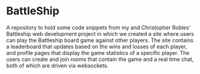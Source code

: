 # BattleShip
A repository to hold some code snippets from my and Christopher Robles' Battleship web development project in which we created a site where users can play the Battleship board game against other players. The site contains a leaderboard that updates based on the wins and losses of each player, and profile pages that display the game statistics of a specific player. The users can create and join rooms that contain the game and a real time chat, both of which are driven via websockets.
